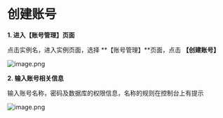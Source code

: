 # 创建账号

**1. 进入【账号管理】页面**

点击实例名，进入实例页面，选择 **【账号管理】**页面，点击 **【创建账号】**

![image.png](https://img1.jcloudcs.com/cms/832151ff-b7a0-46e0-a24a-3cb734127f1820180704174359.png)



**2. 输入账号相关信息**

输入账号名称，密码及数据库的权限信息，名称的规则在控制台上有提示

![image.png](https://img1.jcloudcs.com/cms/62dae1e8-d8da-43ff-b5fb-e55c81992be920180704174420.png)

